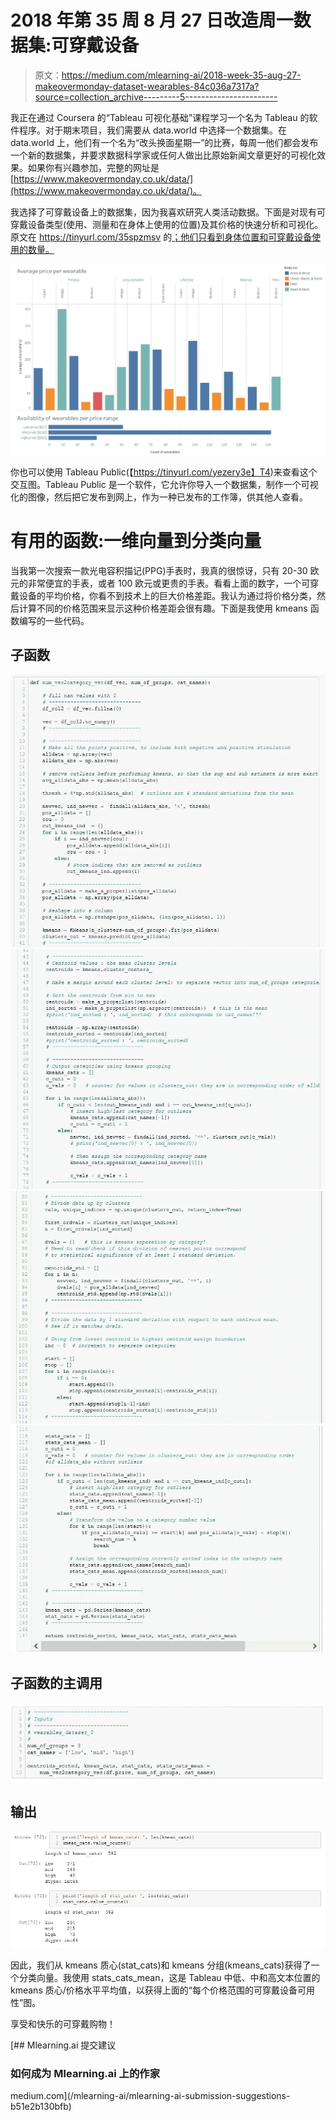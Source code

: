 # 2018 年第 35 周 8 月 27 日改造周一数据集:可穿戴设备

> 原文：<https://medium.com/mlearning-ai/2018-week-35-aug-27-makeovermonday-dataset-wearables-84c036a7317a?source=collection_archive---------5----------------------->

我正在通过 Coursera 的“Tableau 可视化基础”课程学习一个名为 Tableau 的软件程序。对于期末项目，我们需要从 data.world 中选择一个数据集。在 data.world 上，他们有一个名为“改头换面星期一”的比赛，每周一他们都会发布一个新的数据集，并要求数据科学家或任何人做出比原始新闻文章更好的可视化效果。如果你有兴趣参加，完整的网址是[https://www.makeovermonday.co.uk/data/](https://www.makeovermonday.co.uk/data/)。

我选择了可穿戴设备上的数据集，因为我喜欢研究人类活动数据。下面是对现有可穿戴设备类型(使用、测量和在身体上使用的位置)及其价格的快速分析和可视化。原文在 https://tinyurl.com/35spzmsv 的[；他们只看到身体位置和可穿戴设备使用的数量。](https://tinyurl.com/35spzmsv)

![](img/a640e4bb4020d91d572e8ff7ada17db7.png)

你也可以使用 Tableau Public(【https://tinyurl.com/yezery3e】T4)来查看这个交互图。Tableau Public 是一个软件，它允许你导入一个数据集，制作一个可视化的图像，然后把它发布到网上，作为一种已发布的工作簿，供其他人查看。

# 有用的函数:一维向量到分类向量

当我第一次搜索一款光电容积描记(PPG)手表时，我真的很惊讶，只有 20-30 欧元的非常便宜的手表，或者 100 欧元或更贵的手表。看看上面的数字，一个可穿戴设备的平均价格，你看不到技术上的巨大价格差距。我认为通过将价格分类，然后计算不同的价格范围来显示这种价格差距会很有趣。下面是我使用 kmeans 函数编写的一些代码。

## 子函数

![](img/43846f75b755bda6cf0b316b807fa653.png)![](img/f83a64861f2c51281f2c08868e36e611.png)![](img/73b3f75d9791384131850c32bec74644.png)![](img/34c95ca649992eb837368926af736f5d.png)

## 子函数的主调用

![](img/607a9e5852b5aa4e35bf4e92a22af1ab.png)

## 输出

![](img/e1f6eb3d027f7a5345927da64de0a0b3.png)

因此，我们从 kmeans 质心(stat_cats)和 kmeans 分组(kmeans_cats)获得了一个分类向量。我使用 stats_cats_mean，这是 Tableau 中低、中和高文本位置的 kmeans 质心/价格水平平均值，以获得上面的“每个价格范围的可穿戴设备可用性”图。

享受和快乐的可穿戴购物！

[](/mlearning-ai/mlearning-ai-submission-suggestions-b51e2b130bfb) [## Mlearning.ai 提交建议

### 如何成为 Mlearning.ai 上的作家

medium.com](/mlearning-ai/mlearning-ai-submission-suggestions-b51e2b130bfb)